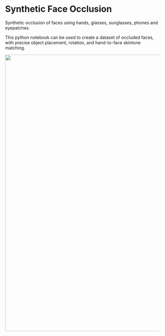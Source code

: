 # Synthetic Face Occlusion
Synthetic occlusion of faces using hands, glasses, sunglasses, phones and eyepatches.

This python notebook can be used to create a dataset of occluded faces, with precise object placement, rotation, and hand-to-face skintone matching.

<p align="center">
  <img src="https://user-images.githubusercontent.com/47857277/134488450-02df07d6-f5bb-4637-aace-d384f0738126.png" width="900">
</p>

